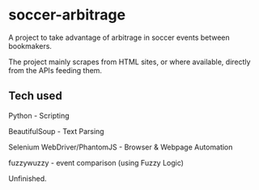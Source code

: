 # soccer-arbitrage
A project to take advantage of arbitrage in soccer events between bookmakers.

The project mainly scrapes from HTML sites, or where available, directly from the APIs feeding them.

## Tech used
  Python - Scripting

  BeautifulSoup - Text Parsing

  Selenium WebDriver/PhantomJS - Browser & Webpage Automation

  fuzzywuzzy - event comparison (using Fuzzy Logic)


Unfinished. 
